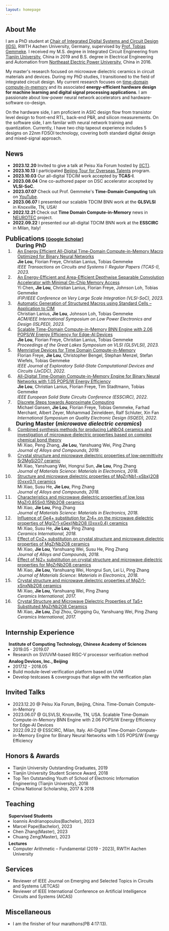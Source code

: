 ```yaml
---
layout: homepage
---
```


## About Me
I am a PhD student at [Chair of Integrated Digital Systems and Circuit Design (IDS)](https://www.ids.rwth-aachen.de/en/), RWTH Aachen University, Germany, supervised by [Prof. Tobias Gemmeke](https://www.ids.rwth-aachen.de/en/chair/team/head).
I received my M.S. degree in Integrated Circuit Engineering from [Tianjin University](http://seea.tju.edu.cn/index.htm), China in 2019 and 
B.S. degree in Electrical Engineering and Automation from [Northeast Electric Power University](https://ee.neepu.edu.cn/), China in 2016.

My master's research focused on microwave dielectric ceramics in circuit materials and devices. 
During my PhD studies, I transitioned to the field of integrated circuit design.
My current research focuses on [time-domain compute-in-memory](https://www.ids.rwth-aachen.de/en/research/bionn) and its associated <strong>energy-efficient hardware design for machine learning and digital signal processing applications</strong>.
I am passionate about low-power neural network accelerators and hardware-software co-design.

On the hardware side, I am proficient in ASIC design flow from transistor level design to front-end RTL, back-end P&R, and silicon measurements.
On the software side, I am familar with neural network training and quantization.
Currently, I have two chip tapeout experience includes 5 designs on 22nm FDSOI technology, covering both standard digital design and mixed-signal approach.

## News
- **2023.12.20** Invited to give a talk at Peisu Xia Forum hosted by [(ICT)](http://www.ict.cas.cn/).
- **2023.10.13** I participated [Beijing Tour for Overseas Talents](https://mp.weixin.qq.com/s/asX-N_U6lZgzlZmjXRyBjg) program.
- **2023.10.03** Our all-digital TDCIM work accepted by <strong>TCAS-I</strong>.
- **2023.08.04** One co-authored paper on DSC accelerator accepted by <strong>VLSI-SoC</strong>.
- **2023.07.07** Check out Prof. Gemmeke's <strong>Time-Domain Computing</strong> talk on [YouTube](https://www.youtube.com/watch?v=r3rSLKS5Ev8).
- **2023.06.07** I presented our scalable TDCIM BNN work at the <strong>GLSVLSI</strong> in Knoxville, TN, USA!
- **2022.12.21** Check out <strong>Time Domain Compute-in-Memory</strong> news in [NEUROTEC](https://www.neurotec.org/en/aktuelles/memristive-devices-for-time-domain-compute-in-memory) project.
- **2022.09.22** I presented our all-digital TDCIM BNN work at the <strong>ESSCIRC</strong> in Milan, Italy!


<h2 id="publications" style="margin: 2px 0px -15px;">Publications <temp style="font-size:15px;">[</temp><a href="https://scholar.google.com/citations?hl=en&user=hc48V2MAAAAJ" target="_blank" style="font-size:15px;">Google Scholar</a><temp style="font-size:15px;">]</temp></h2>

<div class="publications">
<ol class="bibliography">

<h4 style="margin:0 10px 0; font-size: 18px;">During PhD</h4>

<li>
<div class="pub-row">
  </div>
  <div id="lou" class="col-sm-9" style="position: relative; width: 100%; padding-right: 15px; padding-left: 15px;">
      <div class="title"><a href="https://ieeexplore.ieee.org/document/10308418">An Energy Efficient All-Digital Time-Domain Compute-in-Memory Macro Optimized for Binary Neural Networks</a></div>
      <div class="author"><strong>Jie Lou</strong>, Florian Freye, Christian Lanius, Tobias Gemmeke</div>
      <div class="periodical"><em>IEEE Transactions on Circuits and Systems I: Regular Papers (TCAS-I), 2023.</em></div>
      <div class="links">
    </div>
  </div>
</li>

<li>
<div class="pub-row">
  </div>
  <div id="lou" class="col-sm-9" style="position: relative; width: 100%; padding-right: 15px; padding-left: 15px;">
      <div class="title"><a href="https://ieeexplore.ieee.org/abstract/document/10321918">An Energy-Efficient and Area-Efficient Depthwise Separable Convolution Accelerator with Minimal On-Chip Memory Access</a></div>
      <div class="author">Yi Chen, <strong>Jie Lou</strong>, Christian Lanius, Florian Freye, Johnson Loh, Tobias Gemmeke</div>
      <div class="periodical"><em>IFIP/IEEE Conference on Very Large Scale Integration (VLSI-SoC), 2023.</em></div>
      <div class="links">
    </div>
  </div>
</li>

<li>
<div class="pub-row">
  </div>
  <div id="lou" class="col-sm-9" style="position: relative; width: 100%; padding-right: 15px; padding-left: 15px;">
      <div class="title"><a href="https://ieeexplore.ieee.org/abstract/document/10244608">Automatic Generation of Structured Macros using Standard Cells – Application to CIM</a></div>
      <div class="author">Christian Lanius, <strong>Jie Lou</strong>, Johnson Loh, Tobias Gemmeke</div>
      <div class="periodical"><em>ACM/IEEE International Symposium on Low Power Electronics and Design (ISLPED), 2023.</em></div>
      <div class="links">
    </div>
  </div>
</li>

<li>
<div class="pub-row">
  </div>
  <div id="lou" class="col-sm-9" style="position: relative; width: 100%; padding-right: 15px; padding-left: 15px;">
      <div class="title"><a href="https://dl.acm.org/doi/10.1145/3583781.3590220">Scalable Time-Domain Compute-in-Memory BNN Engine with 2.06 POPS/W Energy Efficiency for Edge-AI Devices</a></div>
      <div class="author"><strong>Jie Lou</strong>, Florian Freye, Christian Lanius, Tobias Gemmeke</div>
      <div class="periodical"><em>Proceedings of the Great Lakes Symposium on VLSI (GLSVLSI), 2023.</em></div>
      <div class="links">
    </div>
  </div>
</li>

<li>
<div class="pub-row">
  </div>
  <div id="lou" class="col-sm-9" style="position: relative; width: 100%; padding-right: 15px; padding-left: 15px;">
      <div class="title"><a href="https://ieeexplore.ieee.org/abstract/document/9930136">Memristive Devices for Time Domain Compute-in-Memory</a></div>
      <div class="author">Florian Freye, <strong>Jie Lou</strong>, Christopher Bengel, Stephan Menzel, Stefan Wiefels, Tobias Gemmeke</div>
      <div class="periodical"><em>IEEE Journal of Exploratory Solid-State Computational Devices and Circuits (JxCDC), 2022.</em></div>
      <div class="links">
    </div>
  </div>
</li>

<li>
<div class="pub-row">
  </div>
  <div id="lou" class="col-sm-9" style="position: relative; width: 100%; padding-right: 15px; padding-left: 15px;">
      <div class="title"><a href="https://ieeexplore.ieee.org/abstract/document/9911382">All-Digital Time-Domain Compute-in-Memory Engine for Binary Neural Networks with 1.05 POPS/W Energy Efficiency</a></div>
      <div class="author"><strong>Jie Lou</strong>, Christian Lanius, Florian Freye, Tim Stadtmann, Tobias Gemmeke</div>
      <div class="periodical"><em>IEEE European Solid State Circuits Conference (ESSCIRC), 2022.</em></div>
      <div class="links">
    </div>
  </div>
</li>

<li>
<div class="pub-row">
  </div>
  <div id="lou" class="col-sm-9" style="position: relative; width: 100%; padding-right: 15px; padding-left: 15px;">
      <div class="title"><a href="https://ieeexplore.ieee.org/document/9806215">Discrete Steps towards Approximate Computing</a></div>
      <div class="author">Michael Gansen, <strong>Jie Lou</strong>, Florian Freye, Tobias Gemmeke, Farhad Merchant, Albert Zeyer, Mohammad Zeineldeen, Ralf Schluter, Xin Fan</div>
      <div class="periodical"><em>International Symposium on Quality Electronic Design (ISQED), 2022.</em></div>
      <div class="links">
    </div>
  </div>
</li>

<h4 style="margin:0 10px 0; font-size: 18px;">During Master (<em>microwave dielectric ceramics</em>)</h4>

<li>
<div class="pub-row">
  </div>
  <div id="lou" class="col-sm-9" style="position: relative; width: 100%; padding-right: 15px; padding-left: 15px;">
      <div class="title"><a href="https://www.sciencedirect.com/science/article/abs/pii/S0925838819334000">Combined synthesis methods for producing LaNbO4 ceramics and investigation of microwave dielectric properties based on complex chemical bond theory</a></div>
      <div class="author">Mi Xiao, Peng Zhang, <strong>Jie Lou</strong>, Yanshuang Wei, Ping Zhang</div>
      <div class="periodical"><em>Journal of Alloys and Compounds, 2019.</em></div>
      <div class="links">
    </div>
  </div>
</li>

<li>
<div class="pub-row">
  </div>
  <div id="lou" class="col-sm-9" style="position: relative; width: 100%; padding-right: 15px; padding-left: 15px;">
      <div class="title"><a href="https://link.springer.com/article/10.1007/s10854-018-0168-9">Crystal structure and microwave dielectric properties of low-permittivity Sr2MgSi2O7 ceramic</a></div>
      <div class="author">Mi Xiao, Yanshuang Wei, Hongrui Sun, <strong>Jie Lou</strong>, Ping Zhang</div>
      <div class="periodical"><em>Journal of Materials Science: Materials in Electronics, 2018.</em></div>
      <div class="links">
    </div>
  </div>
</li>

<li>
<div class="pub-row">
  </div>
  <div id="lou" class="col-sm-9" style="position: relative; width: 100%; padding-right: 15px; padding-left: 15px;">
      <div class="title"><a href="https://www.sciencedirect.com/science/article/abs/pii/S0925838818341458">Structure and microwave dielectric properties of MgZr(Nb1−xSbx)2O8 (0≤x≤0.1) ceramics</a></div>
      <div class="author">Mi Xiao, Susu He, <strong>Jie Lou</strong>, Ping Zhang</div>
      <div class="periodical"><em>Journal of Alloys and Compounds, 2018.</em></div>
      <div class="links">
    </div>
  </div>
</li>

<li>
<div class="pub-row">
  </div>
  <div id="lou" class="col-sm-9" style="position: relative; width: 100%; padding-right: 15px; padding-left: 15px;">
      <div class="title"><a href="https://link.springer.com/article/10.1007/s10854-018-9945-8">Characteristics and microwave dielectric properties of low loss MgZr0.85Sn0.15Nb2O8 ceramics</a></div>
      <div class="author">Mi Xiao, <strong>Jie Lou</strong>, Ping Zhang</div>
      <div class="periodical"><em>Journal of Materials Science: Materials in Electronics, 2018.</em></div>
      <div class="links">
    </div>
  </div>
</li>

<li>
<div class="pub-row">
  </div>
  <div id="lou" class="col-sm-9" style="position: relative; width: 100%; padding-right: 15px; padding-left: 15px;">
      <div class="title"><a href="https://www.sciencedirect.com/science/article/abs/pii/S0272884218323022">Influence of Ge4+ substitution for Zr4+ on the microwave dielectric properties of Mg(Zr1-xGex)Nb2O8 (0≤x≤0.4) ceramics</a></div>
      <div class="author">Mi Xiao, Susu He, <strong>Jie Lou</strong>, Ping Zhang</div>
      <div class="periodical"><em>Ceramics International, 2018.</em></div>
      <div class="links">
    </div>
  </div>
</li>

<li>
<div class="pub-row">
  </div>
  <div id="lou" class="col-sm-9" style="position: relative; width: 100%; padding-right: 15px; padding-left: 15px;">
      <div class="title"><a href="https://www.sciencedirect.com/science/article/abs/pii/S0925838818309733">Effect of Co2+ substitution on crystal structure and microwave dielectric properties of MgZrNb2O8 ceramics</a></div>
      <div class="author">Mi Xiao, <strong>Jie Lou</strong>, Yanshuang Wei, Susu He, Ping Zhang</div>
      <div class="periodical"><em>Journal of Alloys and Compounds, 2018.</em></div>
      <div class="links">
    </div>
  </div>
</li>

<li>
<div class="pub-row">
  </div>
  <div id="lou" class="col-sm-9" style="position: relative; width: 100%; padding-right: 15px; padding-left: 15px;">
      <div class="title"><a href="https://link.springer.com/article/10.1007/s10854-017-7996-x">Effect of Ni2+ substitution on crystal structure and microwave dielectric properties for MgZrNb2O8 ceramics</a></div>
      <div class="author">Mi Xiao, <strong>Jie Lou</strong>, Yanshuang Wei, Hongrui Sun, Lei Li, Ping Zhang</div>
      <div class="periodical"><em>Journal of Materials Science: Materials in Electronics, 2018.</em></div>
      <div class="links">
    </div>
  </div>
</li>

<li>
<div class="pub-row">
  </div>
  <div id="lou" class="col-sm-9" style="position: relative; width: 100%; padding-right: 15px; padding-left: 15px;">
      <div class="title"><a href="https://www.sciencedirect.com/science/article/abs/pii/S027288421732206X">Crystal structure and microwave dielectric properties of MgZr1-xSnxNb2O8 ceramics</a></div>
      <div class="author">Mi Xiao, <strong>Jie Lou</strong>, Yanshuang Wei, Ping Zhang</div>
      <div class="periodical"><em>Ceramics International, 2017.</em></div>
      <div class="links">
    </div>
  </div>
</li>

<li>
<div class="pub-row">
  </div>
  <div id="lou" class="col-sm-9" style="position: relative; width: 100%; padding-right: 15px; padding-left: 15px;">
      <div class="title"><a href="https://www.sciencedirect.com/science/article/abs/pii/S0272884217318084">Crystal Structure and Microwave Dielectric Properties of Ta5+ Substituted MgZrNb2O8 Ceramics</a></div>
      <div class="author">Mi Xiao, <strong>Jie Lou</strong>, Ziqi Zhou, Qingqing Gu, Yanshuang Wei, Ping Zhang</div>
      <div class="periodical"><em>Ceramics International, 2017.</em></div>
      <div class="links">
    </div>
  </div>
</li>
<!-- <br> -->
</ol>
</div>

## Internship Experience
<h4 style="margin:0 10px 0;">Institute of Computing Technology, Chinese Academy of Sciences</h4>
<ul style="margin:0 0 5px;">
  <li>2019.05 - 2019.07</li>
  <li>Research on SV/UVM-based RISC-V processor verification method</li>
</ul>

<h4 style="margin:0 10px 0;">Analog Devices, Inc., Beijing</h4>
<ul style="margin:0 0 5px;">
  <li>2017.12 - 2018.05</li>
  <li>Build module-level verification platform based on UVM</li>
  <li>Develop testcases & covergroups that align with the verification plan</li>
</ul>

## Invited Talks 
<ul style="margin:0 0 5px;">
<li>2023.12.20 @ Peisu Xia Forum, Beijing, China. Time-Domain Compute-in-Memory</li> 
<li>2023.06.07 @ GLSVLSI, Knoxville, TN, USA. Scalable Time-Domain Compute-in-Memory BNN Engine with 2.06 POPS/W Energy Efficiency for Edge-AI Devices </li> 
<li>2022.09.22 @ ESSCIRC, Milan, Italy. All-Digital Time-Domain Compute-in-Memory Engine for Binary Neural Networks with 1.05 POPS/W Energy Efficiency </li> 
</ul>

## Honors & Awards 
<ul style="margin:0 0 5px;">
<li>Tianjin University Outstanding Graduates, 2019</li>
<li>Tianjin University Student Science Award, 2018</li>
<li>Top Ten Outstanding Youth of School of Electronic Information Engineering (Tianjin University), 2018</li>
<li>China National Scholarship, 2017 & 2018</li>
</ul>  

## Teaching
<h4 style="margin:0 10px 0;">Supervised Students</h4>
<ul style="margin:0 0 5px;">
	<li>Ioannis Andrianopoulos(Bachelor), 2023</li>
	<li>Marcel Pape(Bachelor), 2023</li>
	<li>Chen Zhang(Master), 2023</li>
	<li>Chuang Zeng(Master), 2023</li>
</ul>

<h4 style="margin:0 10px 0;">Lectures</h4>
<ul style="margin:0 0 5px;">
	<li>Computer Arithmetic – Fundamental (2019 - 2023), RWTH Aachen University</li>
</ul>

## Services
<ul style="margin:0 0 5px;">
<li>Reviewer of IEEE Journal on Emerging and Selected Topics in Circuits and Systems (JETCAS)</li>
<li>Reviewer of IEEE International Conference on Artificial Intelligence Circuits and Systems (AICAS)</li>
</ul>  

## Miscellaneous
<ul style="margin:0 0 5px;">
<li>I am the finisher of four marathons(PB 4:17:13).</li>
  
<!--
## Contact
**Address:** [Room 304, Mies-van-der-Rohe Str. 15, 52074, Aachen, Germany](https://www.ids.rwth-aachen.de/en/)
-->
